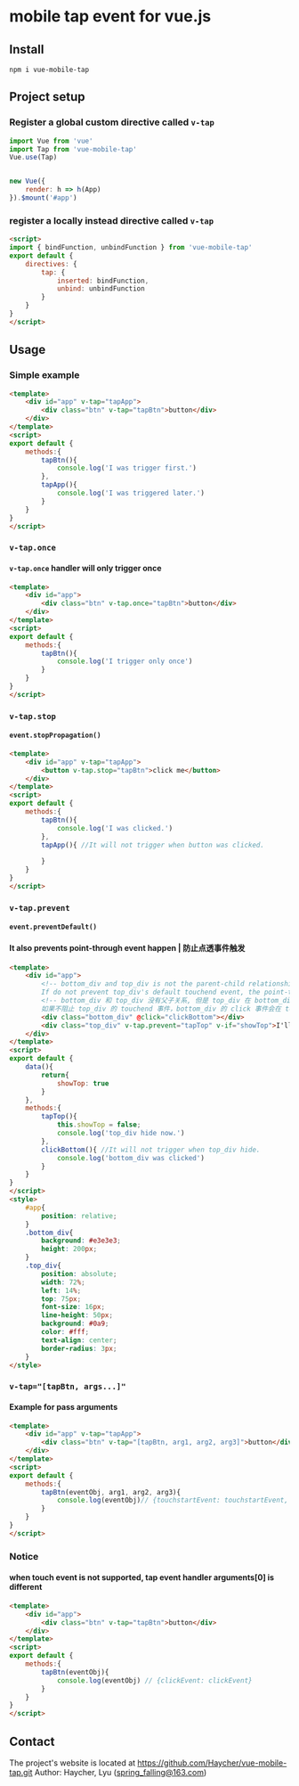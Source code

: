 # mobile tap event for vue.js

## Install
```
npm i vue-mobile-tap
```

## Project setup
### Register a global custom directive called `v-tap`
```JavaScript
import Vue from 'vue'
import Tap from 'vue-mobile-tap'
Vue.use(Tap)


new Vue({
    render: h => h(App)
}).$mount('#app')
```

### register a locally instead directive called `v-tap`
```html
<script>
import { bindFunction, unbindFunction } from 'vue-mobile-tap'
export default {
    directives: {
        tap: {
            inserted: bindFunction,
            unbind: unbindFunction
        }
    }
}
</script>
```

## Usage

### Simple example
```html
<template>
    <div id="app" v-tap="tapApp">
        <div class="btn" v-tap="tapBtn">button</div>
    </div>
</template>
<script>
export default {
    methods:{
        tapBtn(){
            console.log('I was trigger first.')
        },
        tapApp(){
            console.log('I was triggered later.')
        }
    }
}
</script>
```

### `v-tap.once`
#### `v-tap.once` handler will only trigger once

```html
<template>
    <div id="app">
        <div class="btn" v-tap.once="tapBtn">button</div>
    </div>
</template>
<script>
export default {
    methods:{
        tapBtn(){
            console.log('I trigger only once')
        }
    }
}
</script>
```

### `v-tap.stop`
#### <code>event.stopPropagation()</code>

```html
<template>
    <div id="app" v-tap="tapApp">
        <button v-tap.stop="tapBtn">click me</button>
    </div>
</template>
<script>
export default {
    methods:{
        tapBtn(){
            console.log('I was clicked.')
        },
        tapApp(){ //It will not trigger when button was clicked.
            
        }
    }
}
</script>
```

### `v-tap.prevent`
#### <code>event.preventDefault()</code>
#### It also prevents point-through event happen | 防止点透事件触发

```html
<template>
    <div id="app">
        <!-- bottom_div and top_div is not the parent-child relationship, but top_div show on the top of bottom_div.
        If do not prevent top_div's default touchend event, the point-through event will happen. -->
        <!-- bottom_div 和 top_div 没有父子关系, 但是 top_div 在 bottom_div 的上面显示。
        如果不阻止 top_div 的 touchend 事件，bottom_div 的 click 事件会在 top_div 消失后触发。 -->
        <div class="bottom_div" @click="clickBottom"></div>
        <div class="top_div" v-tap.prevent="tapTop" v-if="showTop">I'll hide when I'm clicked</div>
    </div>
</template>
<script>
export default {
    data(){
        return{
            showTop: true
        }
    },
    methods:{
        tapTop(){
            this.showTop = false;
            console.log('top_div hide now.')
        },
        clickBottom(){ //It will not trigger when top_div hide.
            console.log('bottom_div was clicked')
        }
    }
}
</script>
<style>
    #app{
        position: relative;
    }
    .bottom_div{
        background: #e3e3e3;
        height: 200px;
    }
    .top_div{
        position: absolute;
        width: 72%;
        left: 14%;
        top: 75px;
        font-size: 16px;
        line-height: 50px;
        background: #0a9;
        color: #fff;
        text-align: center;
        border-radius: 3px;
    }
</style>
```

### `v-tap="[tapBtn, args...]"`
#### Example for pass arguments

```html
<template>
    <div id="app" v-tap="tapApp">
        <div class="btn" v-tap="[tapBtn, arg1, arg2, arg3]">button</div>
    </div>
</template>
<script>
export default {
    methods:{
        tapBtn(eventObj, arg1, arg2, arg3){
            console.log(eventObj)// {touchstartEvent: touchstartEvent, touchendEvent: touchendEvent}
        }
    }
}
</script>
```
### Notice
#### when touch event is not supported, tap event handler arguments[0] is different
```html
<template>
    <div id="app">
        <div class="btn" v-tap="tapBtn">button</div>
    </div>
</template>
<script>
export default {
    methods:{
        tapBtn(eventObj){
            console.log(eventObj) // {clickEvent: clickEvent}
        }
    }
}
</script>
```

## Contact
The project's website is located at https://github.com/Haycher/vue-mobile-tap.git 
Author: Haycher, Lyu (spring_falling@163.com)